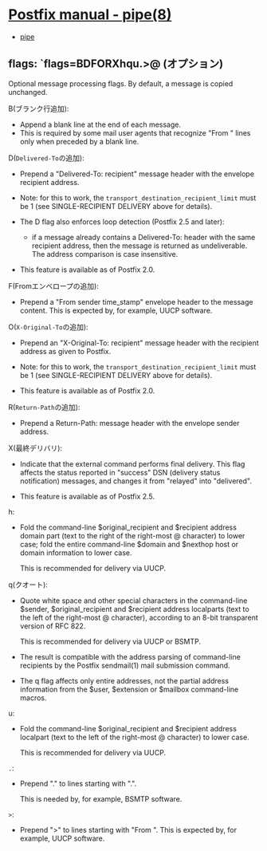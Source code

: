 # [Postfix manual - pipe(8)](http://www.postfix.org/pipe.8.html)

- [pipe](http://www.postfix.org/pipe.8.html)


## flags:  `flags=BDFORXhqu.>@ (オプション)

Optional message processing flags. By default, a message is copied unchanged.


B(ブランク行追加):

- Append a blank line at the end of each message. 
- This is required by some mail user agents that recognize "From " lines 
  only when preceded by a blank line.

D(`Delivered-To`の追加):

- Prepend a "Delivered-To: recipient" message header with the envelope recipient address. 
- Note: for this to work, 
  the `transport_destination_recipient_limit` must be 1 
  (see SINGLE-RECIPIENT DELIVERY above for details).

- The D flag also enforces loop detection (Postfix 2.5 and later): 

  - if a message already contains a Delivered-To: header with the same recipient address, 
    then the message is returned as undeliverable. 
    The address comparison is case insensitive.

- This feature is available as of Postfix 2.0.

F(Fromエンベロープの追加):

- Prepend a "From sender time_stamp" envelope header to the message content. 
  This is expected by, for example, UUCP software.

O(`X-Original-To`の追加):

- Prepend an "X-Original-To: recipient" message header with the recipient address as given to Postfix. 
- Note: for this to work, 
  the `transport_destination_recipient_limit` must be 1 
  (see SINGLE-RECIPIENT DELIVERY above for details).

- This feature is available as of Postfix 2.0.

R(`Return-Path`の追加):

- Prepend a Return-Path: message header with the envelope sender address.

X(最終デリバリ):

- Indicate that the external command performs final delivery. 
  This flag affects the status reported in "success" DSN 
  (delivery status notification) messages, 
  and changes it from "relayed" into "delivered".

- This feature is available as of Postfix 2.5.

h:

- Fold the command-line $original_recipient and $recipient address domain part 
  (text to the right of the right-most @ character) to lower case; 
  fold the entire command-line $domain and $nexthop host 
  or domain information to lower case. 

  This is recommended for delivery via UUCP.

q(クオート):

- Quote white space and other special characters in the command-line $sender, 
  $original_recipient and $recipient address localparts 
  (text to the left of the right-most @ character), 
  according to an 8-bit transparent version of RFC 822. 
  
  This is recommended for delivery via UUCP or BSMTP.

- The result is compatible with the address parsing of command-line recipients 
  by the Postfix sendmail(1) mail submission command.
- The q flag affects only entire addresses, 
  not the partial address information from the $user, $extension or $mailbox command-line macros.

u:

- Fold the command-line $original_recipient and $recipient address localpart 
  (text to the left of the right-most @ character) to lower case. 
  
  This is recommended for delivery via UUCP.

`.`:

- Prepend "." to lines starting with ".". 

  This is needed by, for example, BSMTP software.


`>`:

- Prepend ">" to lines starting with "From ". 
  This is expected by, for example, UUCP software.

